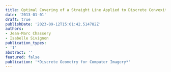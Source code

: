 ```yaml
---
title: Optimal Covering of a Straight Line Applied to Discrete Convexity
date: '2013-01-01'
draft: true
publishDate: '2023-09-12T15:01:42.514782Z'
authors:
- Jean-Marc Chassery
- Isabelle Sivignon
publication_types:
- '1'
abstract: ''
featured: false
publication: '*Discrete Geometry for Computer Imagery*'
---
```


